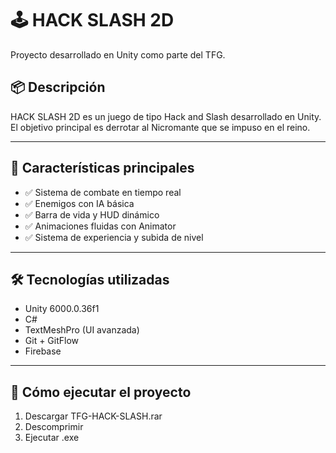 # 🕹️ HACK SLASH 2D

Proyecto desarrollado en Unity como parte del TFG.

## 📦 Descripción

HACK SLASH 2D es un juego de tipo Hack and Slash desarrollado en Unity. El objetivo principal es derrotar al Nicromante que se impuso en el reino.

---

## 🚀 Características principales

- ✅ Sistema de combate en tiempo real
- ✅ Enemigos con IA básica
- ✅ Barra de vida y HUD dinámico
- ✅ Animaciones fluidas con Animator
- ✅ Sistema de experiencia y subida de nivel

---

## 🛠️ Tecnologías utilizadas

- Unity 6000.0.36f1
- C#
- TextMeshPro (UI avanzada)
- Git + GitFlow
- Firebase

---

## 🧪 Cómo ejecutar el proyecto

1. Descargar TFG-HACK-SLASH.rar
2. Descomprimir
3. Ejecutar .exe

